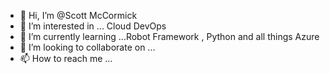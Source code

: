 - 👋 Hi, I’m @Scott McCormick
- 👀 I’m interested in ... Cloud DevOps
- 🌱 I’m currently learning ...Robot Framework , Python  and all things Azure
- 💞️ I’m looking to collaborate on ...
- 📫 How to reach me ...

<!---
scottwmccormick/scottwmccormick is a ✨ special ✨ repository because its `README.md` (this file) appears on your GitHub profile.
You can click the Preview link to take a look at your changes.
--->
